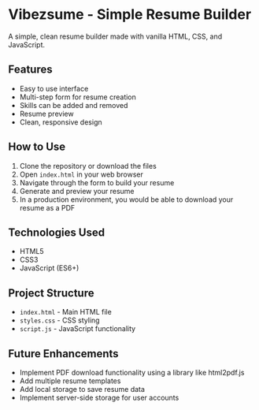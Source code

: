 # Vibezsume - Simple Resume Builder

A simple, clean resume builder made with vanilla HTML, CSS, and JavaScript.

## Features

- Easy to use interface
- Multi-step form for resume creation
- Skills can be added and removed
- Resume preview
- Clean, responsive design

## How to Use

1. Clone the repository or download the files
2. Open `index.html` in your web browser
3. Navigate through the form to build your resume
4. Generate and preview your resume
5. In a production environment, you would be able to download your resume as a PDF

## Technologies Used

- HTML5
- CSS3
- JavaScript (ES6+)

## Project Structure

- `index.html` - Main HTML file
- `styles.css` - CSS styling
- `script.js` - JavaScript functionality

## Future Enhancements

- Implement PDF download functionality using a library like html2pdf.js
- Add multiple resume templates
- Add local storage to save resume data
- Implement server-side storage for user accounts
